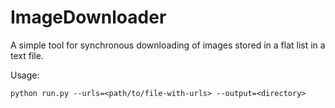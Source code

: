 # ImageDownloader

A simple tool for synchronous downloading of images stored in a flat list in a text file. 

Usage:

    python run.py --urls=<path/to/file-with-urls> --output=<directory>
